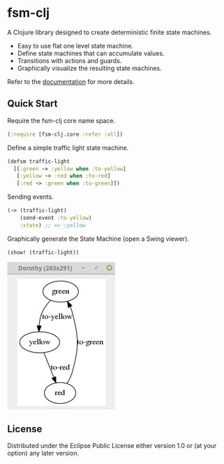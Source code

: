 # fsm-clj

A Clojure library designed to create deterministic finite state machines.

- Easy to use flat one level state machine.
- Define state machines that can accumulate values.
- Transitions with actions and guards.
- Graphically visualize the resulting state machines.

Refer to the [documentation](doc/documentation.md) for more details.

## Quick Start

Require the fsm-clj core name space.

```clj
(:require [fsm-clj.core :refer :all])
```

Define a simple traffic light state machine.

```clj
(defsm traffic-light
  [[:green -> :yellow when :to-yellow]
   [:yellow -> :red when :to-red]
   [:red -> :green when :to-green]])
```

Sending events.

```clj
(-> (traffic-light)
    (send-event :to-yellow)
    :state) ;; => :yellow
```

Graphically generate the State Machine (open a Swing viewer).

```clj
(show! (traffic-light))
```

![Traffic Light Finite State Machine](doc/fsm-traffic-light.png)

## License

Distributed under the Eclipse Public License either version 1.0 or (at
your option) any later version.
